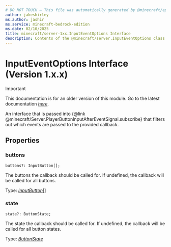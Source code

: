 ```yaml
---
# DO NOT TOUCH — This file was automatically generated by @minecraft/api-docs-generator, to report problems file an issue at https://github.com/Mojang/minecraft-scripting-libraries
author: jakeshirley
ms.author: jashir
ms.service: minecraft-bedrock-edition
ms.date: 02/10/2025
title: minecraft/server-1xx.InputEventOptions Interface
description: Contents of the @minecraft/server.InputEventOptions class (Version 1.x.x).
---
```

# InputEventOptions Interface (Version 1.x.x)

> [!IMPORTANT]
> This documentation is for an older version of this module. Go to the latest documentation [*here*](../../../scriptapi/minecraft/server/InputEventOptions.md).

An interface that is passed into {@link @minecraft/Server.PlayerButtonInputAfterEventSignal.subscribe} that filters out which events are passed to the provided callback.

## Properties

### **buttons**
`buttons?: InputButton[];`

The buttons the callback should be called for. If undefined, the callback will be called for all buttons.

Type: [*InputButton*](InputButton.md)[]

### **state**
`state?: ButtonState;`

The state the callback should be called for. If undefined, the callback will be called for all button states.

Type: [*ButtonState*](ButtonState.md)
